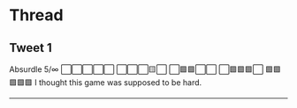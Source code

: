 # Thread

## Tweet 1

Absurdle 5/∞ ⬜⬜⬜⬜⬜ ⬜⬜⬜🟨⬜ ⬜🟩🟩⬜⬜ ⬜🟩🟩🟩⬜ 🟩🟩🟩🟩🟩 I thought this game was supposed to be hard.

---

